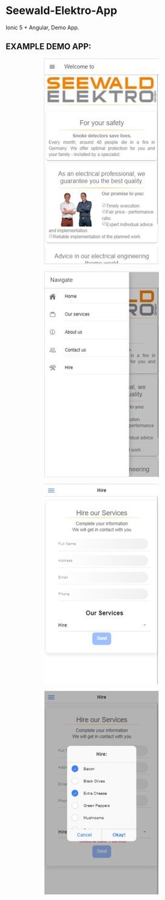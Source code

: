 # Seewald-Elektro-App
Ionic 5 + Angular, Demo App.

## EXAMPLE DEMO APP:
<div style="margin: 0px auto; text-align: center;">

![Screenshot](docs/1.jpg)

![Screenshot](docs/2.jpg)

![Screenshot](docs/3.jpg)

![Screenshot](docs/4.jpg)
</div>
